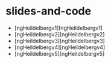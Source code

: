 # slides-and-code

* [ngHeildelbergv1][ngHeildelbergv1]
* [ngHeildelbergv2][ngHeildelbergv2]
* [ngHeildelbergv3][ngHeildelbergv3]
* [ngHeildelbergv4][ngHeildelbergv4]
* [ngHeildelbergv5][ngHeildelbergv5]
